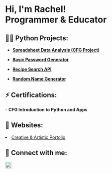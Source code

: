 <h1>Hi, I'm Rachel! <br/>Programmer & Educator</br>



<h2>👨‍💻 Python Projects:</h2>

- <b>[Spreadsheet Data Analysis (CFG Project)](https://github.com/ryyn99/CFG-Data-Analysis)</b>

- <b>[Basic Password Generator](https://github.com/ryyn99/Basic-Password-Generator)</b>

- <b>[Recipe Search API](https://github.com/ryyn99/Recipe-Search-API/blob/main/README.md)</b>

- <b>[Random Name Generator](https://github.com/ryyn99/Random-Name-Generator-)</b>

<h2>⚡ Certifications:</h2>
- <b>CFG Introduction to Python and Apps</b>

<h2>👾 Websites: </h2>
  <li><a href="https://rachelyyng99.wixsite.com/madeofmetaphors" target="_blank">Creative & Artistic Portolio</a></li>


<h2> 🤳 Connect with me:</h2>

[<img align="left" alt="[RachelNg | LinkedIn](https://www.linkedin.com/in/rachel-ng-646688170)" width="22px" src="https://cdn.jsdelivr.net/npm/simple-icons@v3/icons/linkedin.svg" />][linkedin]


[linkedin]: https://www.linkedin.com/in/rachel-ng-646688170
